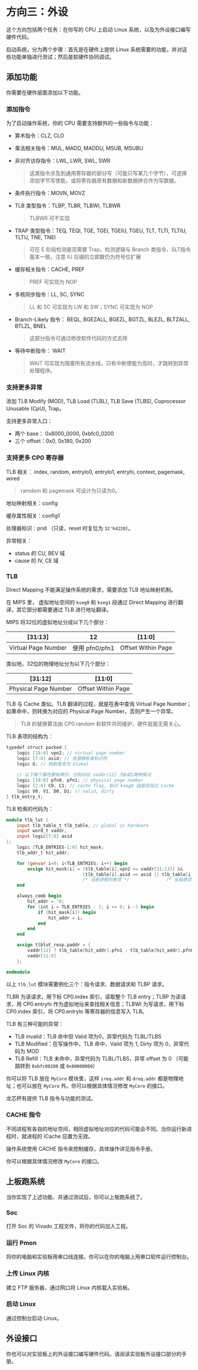 # 方向三：外设

这个方向包括两个任务：在你写的 CPU 上启动 Linux 系统，以及为外设接口编写硬件代码。



启动系统，分为两个步骤：首先是在硬件上提供 Linux 系统需要的功能，并对这些功能单独进行测试；然后是软硬件协同调试。

## 添加功能

你需要在硬件层面添加以下功能。

### 添加指令

为了启动操作系统，你的 CPU 需要支持额外的一些指令与功能：

* 算术指令：CLZ, CLO

* 乘法相关指令：MUL, MADD, MADDU, MSUB, MSUBU

* 非对齐访存指令：LWL, LWR, SWL, SWR

  > 这类指令涉及到通用寄存器的部分写（可能只写某几个字节），可选择添加字节写使能，或将寄存器原有数据和新数据拼合作为写数据。

* 条件执行指令：MOVN, MOVZ

* TLB 类型指令：TLBP, TLBR, TLBWI, TLBWR

  > TLBWR 可不实现

* TRAP 类型指令：TEQ, TEQI, TGE, TGEI, TGEIU, TGEU, TLT, TLTI, TLTIU, TLTU, TNE, TNEI

  > 可在 E 阶段检测是否需要 Trap，检测逻辑与 Branch 类指令、SLT指令基本一致，注意 IU 后缀的立即数仍为符号位扩展

* 缓存相关指令：CACHE, PREF

  > PREF 可实现为 NOP

* 多核同步指令：LL, SC, SYNC

  > LL 和 SC 可实现为 LW 和 SW；SYNC 可实现为 NOP

* Branch-Likely 指令： BEQL, BGEZALL, BGEZL, BGTZL, BLEZL, BLTZALL, BTLZL, BNEL

  > 这部分指令可通过修改软件代码的方式去除

* 等待中断指令： WAIT

  > WAIT 可实现为阻塞所有流水线，只有中断使能为高时，才跳转到异常处理程序。

### 支持更多异常

添加 TLB Modify (MOD), TLB Load (TLBL), TLB Save (TLBS), Coprocessor Unusable (CpU), Trap。

支持更多异常入口：

* 两个 base： 0x8000_0000, 0xbfc0_0200
* 三个 offset：0x0, 0x180, 0x200

### 支持更多 CP0 寄存器

TLB 相关： index, random, entrylo0, entrylo1, entryhi, context, pagemask, wired

> ramdom 和 pagemask 可设计为只读为0。

地址映射相关：config

缓存属性相关：config1

处理器标识：prid （只读，reset 时复位为 `32'h4220`）。

异常相关：

* status 的 CU, BEV 域
* cause 的 IV, CE 域

### TLB

Direct Mapping 不能满足操作系统的需求，需要添加 TLB 地址映射机制。

在 MIPS 里， 虚拟地址空间的 `kseg0` 和 `kseg1` 段通过 Direct Mapping 进行翻译，其它部分都需要通过 TLB 进行地址翻译。

MIPS 将32位的虚拟地址分成以下几个部分：

| [31:13]             | 12             | [11:0]             |
| ------------------- | -------------- | ------------------ |
| Virtual Page Number | 使用 pfn0/pfn1 | Offset Within Page |

类似地，32位的物理地址分为以下几个部分：

| [31:12]              | [11:0]             |
| -------------------- | ------------------ |
| Physical Page Number | Offset Within Page |

TLB 与 Cache 类似。TLB 翻译的过程，就是在表中查询 Virtual Page Number；如果命中，则转换为对应的 Physical Page Number，否则产生一个异常。

> TLB 的替换算法由 CP0.random 和软件共同维护，硬件层面无需关心。

TLB 表项的结构为：

```verilog
typedef struct packed {
    logic [18:0] vpn2; // virtual page number
    logic [7:0] asid; // 资源拥有者标识符
    logic G; // 映射是否为 Global
    
    // 以下每个属性都有两份，分别对应 vaddr[12] 为0或1两种情况
    logic [19:0] pfn0, pfn1; // physical page number
    logic [2:0] C0, C1; // cache flag, 标识 kseg0 段是否经过 Cache
    logic V0, V1, D0, D1; // valid, dirty
} tlb_entry_t;
```

TLB 检索的代码为：

```verilog
module tlb_lut (
    input tlb_table_t tlb_table, // global in hardware
    input word_t vaddr,
    input logic[7:0] asid
);
    logic [TLB_ENTRIES-1:0] hit_mask;
    tlb_addr_t hit_addr;

    for (genvar i=0; i<TLB_ENTRIES; i++) begin
        assign hit_mask[i] = (tlb_table[i].vpn2 == vaddr[31:13]) && 
                             (tlb_table[i].asid == asid || tlb_table[i].G); 
        					 /* 当前进程的表项 */				/* 全局表项 */
    end

    always_comb begin
        hit_addr = '0;
        for (int i = TLB_ENTRIES - 1; i >= 0; i--) begin
            if (hit_mask[i]) begin
                hit_addr = i;
            end
        end
    end

    assign tlblut_resp.paddr = {
        vaddr[12] ? tlb_table[hit_addr].pfn1 : tlb_table[hit_addr].pfn0,
        vaddr[11:0]
    };

endmodule
```

以上 `tlb_lut` 模块需要例化三个：指令请求、数据请求和 TLBP 请求。

TLBR 为读请求，用下标 CP0.index 索引，读取整个 TLB entry；TLBP 为读请求，用 CP0.entryhi 作为虚拟地址来查找相关信息；TLBWI 为写请求，用下标 CP0.index 索引，将 CP0.entrylo 等寄存器的信息写入 TLB。

TLB 有三种可能的异常：

* TLB invalid：TLB 命中但 Valid 项为0，异常代码为 TLBL/TLBS
* TLB Modified：在写操作中，TLB 命中，Valid 项为 1, Dirty 项为 0，异常代码为 MOD
* TLB Refill：TLB 未命中，异常代码为 TLBL/TLBS，异常 offset 为 0 （可能跳转到 `0xbfc00200` 或 `0x80000000`）

你可以将 TLB 放在 `MyCore` 模块里，这样 `ireq.addr` 和 `dreq.addr` 都是物理地址；也可以放在 `MyCore` 外。你可以根据具体情况修改 `MyCore` 的接口。

龙芯杯有提供 TLB 指令与功能的测试。

### CACHE 指令

不同进程有各自的地址空间，相同虚拟地址对应的代码可能会不同。当你运行新进程时，就进程的 ICache 应置为无效。

操作系统使用 CACHE 指令来控制缓存，具体操作详见指令手册。

你可以根据具体情况修改 `MyCore` 的接口。

## 上板跑系统

当你实现了上述功能、并通过测试后，你可以上板跑系统了。

### Soc

打开 Soc 的 Vivado 工程文件，将你的代码加入工程。

### 运行 Pmon

将你的电脑和实验板用串口线连接。你可以在你的电脑上用串口软件运行控制台。

### 上传 Linux 内核

建立 FTP 服务器，通过网口将 Linux 内核载入实验板。

### 启动 Linux

通过控制台启动 Linux。

## 外设接口

你也可以对实验板上的外设接口编写硬件代码。请阅读实验板外设接口部分的手册。